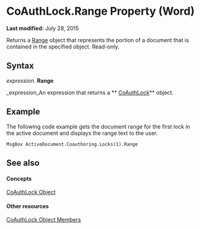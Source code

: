 
# CoAuthLock.Range Property (Word)

 **Last modified:** July 28, 2015

Returns a  [Range](15a7a1c4-5f3f-5b6e-60e9-29688de3f274.md) object that represents the portion of a document that is contained in the specified object. Read-only.

## Syntax

 _expression_. **Range**

 _expression_An expression that returns a  ** [CoAuthLock](3efa12b0-1079-c6df-20c1-a66398161c8e.md)** object.


## Example

The following code example gets the document range for the first lock in the active document and displays the range text to the user.


```
MsgBox ActiveDocument.Coauthoring.Locks(1).Range
```


## See also


#### Concepts


 [CoAuthLock Object](3efa12b0-1079-c6df-20c1-a66398161c8e.md)
#### Other resources


 [CoAuthLock Object Members](3deca349-08e8-d2e9-cd97-6b44e8e3a02a.md)
